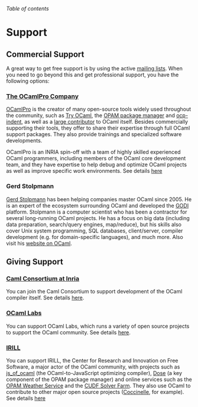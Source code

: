 <!-- ((! set title Support !)) ((! set community !)) -->

*Table of contents*

# Support

## Commercial Support
A great way to get free support is by using the active [mailing
lists](mailing_lists.html). When you need to go beyond this and get
professional support, you have the following options:

### [The OCamlPro Company](http://www.ocamlpro.com/)

[OCamlPro](http://www.ocamlpro.com/) is the creator of many open-source tools
widely used throughout the community, such as
[Try OCaml](http://try.ocamlpro.com/), the
[OPAM package manager](http://opam.ocamlpro.com/) and
[ocp-indent](http://www.typerex.org/ocp-indent.html), as well as a
[large contributor](http://www.ocamlpro.com/blog/2012/08/20/ocamlpro-and-4.00.0.html)
to OCaml itself. Besides commercially supporting their tools, they offer to
share their expertise through
full OCaml support packages.
They also provide trainings and specialized software developments.

OCamlPro is an INRIA spin-off with a team of highly skilled experienced OCaml
programmers, including members of the OCaml core development team, and they have
expertise to help debug and optimize OCaml projects as well as improve specific
work environments. See details [here](http://www.ocamlpro.com/)

### Gerd Stolpmann
[Gerd Stolpmann](http://www.gerd-stolpmann.de/buero/work_ocaml_search.html.en)
has been helping companies master OCaml since 2005. He is
an expert of the ecosystem surrounding OCaml and developed the
[GODI](http://godi.camlcity.org/godi/) platform. Stolpmann is a computer
scientist who has been a contractor for several long-running OCaml
projects. He has a focus on big data (including data preparation,
search/query engines, map/reduce), but his skills also cover Unix system
programming, SQL databases, client/server, compiler development (e.g.
for domain-specific languages), and much more. Also visit his [website
on OCaml](http://camlcity.org).

## Giving Support

### [Caml Consortium at Inria](/consortium/)
You can join the Caml Consortium to support development of the OCaml
compiler itself. See details [here](/consortium/).

### [OCaml Labs](/ocamllabs/)
You can support OCaml Labs, which runs a variety of open source
projects to support the OCaml community. See details
[here](/ocamllabs/).

### [IRILL](http://www.irill.org/)
You can support IRILL, the Center
for Research and Innovation on Free Software, a major actor of the
OCaml community, with projects such as
[js_of_ocaml](http://ocsigen.org/js_of_ocaml/) (the
OCaml-to-JavaScript optimizing compiler),
[Dose](https://gforge.inria.fr/projects/dose/) (a key component of the
OPAM package manager) and online services such as the [OPAM Weather
Service](http://ows.irill.org/latest/today/) and the [CUDF Solver
Farm](http://cudf-solvers.irill.org/index.html). They also use OCaml
to contribute to other major open source projects
([Coccinelle](http://coccinelle.lip6.fr/), for example). 
See details [here](http://www.irill.org/)
